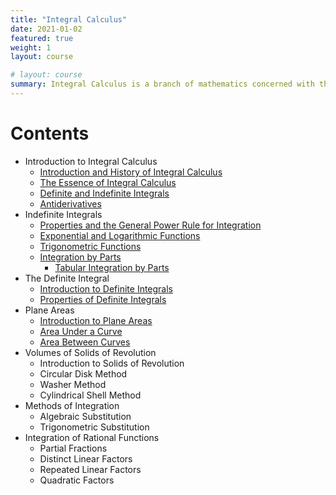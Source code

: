 ```yaml
---
title: "Integral Calculus"
date: 2021-01-02
featured: true
weight: 1
layout: course

# layout: course
summary: Integral Calculus is a branch of mathematics concerned with the theory and applications of integrals and integration. Some of its applications are determining areas under a curve, volumes of solids of revolution, and lengths of curves. The integral corresponds to summing infinitesimal pieces to describe the continuous region.  In other words, integral calculus is concerned with the process or idea of breaking down into parts to compute the whole. The term part is the infinitesimal piece derived from the concept of differentials. As you may have already noticed, Integral Calculus complements the principles of Differential Calculus.
---
```


# Contents

- Introduction to Integral Calculus
  - [Introduction and History of Integral Calculus](../calculus/IC-1.1-introduction-and-history-of-integral-calculus)
  - [The Essence of Integral Calculus](../calculus/IC-1.2-the-essence-of-integral-calculus)
  - [Definite and Indefinite Integrals](../calculus/IC-1.3-definite-and-indefinite-integrals)
  - [Antiderivatives](../calculus/IC-1.4-antiderivatives)
- Indefinite Integrals
  - [Properties and the General Power Rule for Integration](../calculus/IC-3.1-properties-and-the-general-power-rule-for-integration)
  - [Exponential and Logarithmic Functions](../calculus/IC-3.2-exponential-and-logarithmic-functions)
  - [Trigonometric Functions](../calculus/IC-3.3-trigonometric-functions)
  - [Integration by Parts](../calculus/IC-3.4-integration-by-parts)
    - [Tabular Integration by Parts](../calculus/IC-3.5-tabular-integration-by-parts)
- The Definite Integral
  - [Introduction to Definite Integrals](../calculus/IC-4.1-introduction-to-definite-integrals)
  - [Properties of Definite Integrals](../calculus/IC-4.2-properties-of-definite-integrals)
- Plane Areas
  - [Introduction to Plane Areas](../calculus/IC-6.1-introduction-to-plane-areas)
  - [Area Under a Curve](../calculus/IC-6.2-area-under-a-curve)
  - [Area Between Curves](../calculus/IC-6.3-area-between-curves)
- Volumes of Solids of Revolution
  - Introduction to Solids of Revolution
  - Circular Disk Method
  - Washer Method
  - Cylindrical Shell Method
- Methods of Integration
  - Algebraic Substitution
  - Trigonometric Substitution
- Integration of Rational Functions
  - Partial Fractions
  - Distinct Linear Factors
  - Repeated Linear Factors
  - Quadratic Factors
